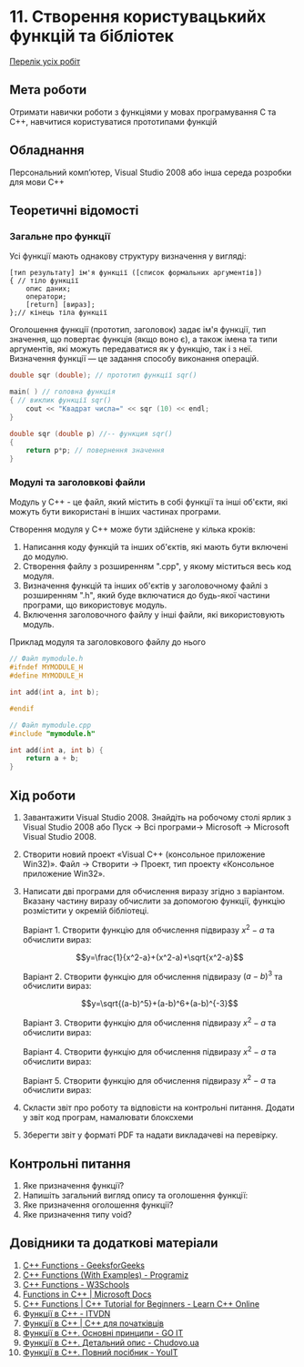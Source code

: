 # 11. Створення користувацькийх функцій та бібліотек

[Перелік усіх робіт](../README.md)

## Мета роботи 

Отримати навички роботи з функціями у мовах програмування C та С++, навчитися користуватися прототипами функцій

## Обладнання

Персональний комп’ютер, Visual Studio 2008 або інша середа розробки для мови C++

## Теоретичні відомості

### Загальне про функції

Усі функції мають однакову структуру визначення у вигляді:

```
[тип результату] ім'я функції ([список формальних аргументів])
{ // тіло функції
	опис даних;
	оператори;
	[return] [вираз];
};// кінець тіла функції
```

Оголошення функції (прототип, заголовок) задає ім'я функції, тип значення, що повертає функція (якщо воно є), а також імена та типи аргументів, які можуть передаватися як у функцію, так і з неї. Визначення функції — це задання способу виконання операцій.

```cpp
double sqr (double); // прототип функції sqr()

main( ) // головна функція
{ // виклик функції sqr()
	cout << "Квадрат числа=" << sqr (10) << endl;
}

double sqr (double p) //-- функция sqr()
{ 
	return p*p; // повернення значення
} 

```

### Модулі та заголовкові файли

Модуль у С++ - це файл, який містить в собі функції та інші об'єкти, які можуть бути використані в інших частинах програми.

Створення модуля у С++ може бути здійснене у кілька кроків:

1. Написання коду функцій та інших об'єктів, які мають бути включені до модулю.
2. Створення файлу з розширенням ".cpp", у якому міститься весь код модуля.
3. Визначення функцій та інших об'єктів у заголовочному файлі з розширенням ".h", який буде включатися до будь-якої частини програми, що використовує модуль.
4. Включення заголовочного файлу у інші файли, які використовують модуль.


Приклад модуля та заголовкового файлу до нього

```cpp
// Файл mymodule.h
#ifndef MYMODULE_H
#define MYMODULE_H

int add(int a, int b);

#endif
```

```cpp
// Файл mymodule.cpp
#include "mymodule.h"

int add(int a, int b) {
    return a + b;
}
```

## Хід роботи

1. Завантажити Visual Studio 2008. Знайдіть на робочому столі ярлик з Visual Studio 2008 або Пуск → Всі програми→ Microsoft → Microsoft Visual Studio 2008.

2. Створити новий проект «Visual C++ (консольное приложение Win32)». Файл → Cтворити → Проект, тип проекту «Консольное приложение Win32».

3. Написати дві програми для обчислення виразу згідно з варіантом. Вказану частину виразу обчислити за допомогою функції, функцію розмістити у окремій бібліотеці.

	Варіант 1. Створити функцію для обчислення підвиразу $`x^2-a`$ та обчислити вираз:
	
	$$y=\frac{1}{x^2-a}+(x^2-a)+\sqrt{x^2-a}$$

	Варіант 2. Створити функцію для обчислення підвиразу $`(a-b)^3`$ та обчислити вираз: 

	$$y=\sqrt{(a-b)^5}+(a-b)^6+(a-b)^{-3}$$

	Варіант 3. Створити функцію для обчислення підвиразу $`x^2-a`$ та обчислити вираз:

	Варіант 4. Створити функцію для обчислення підвиразу $`x^2-a`$ та обчислити вираз: 

	Варіант 5. Створити функцію для обчислення підвиразу $`x^2-a`$ та обчислити вираз: 

4. Скласти звіт про роботу та відповісти на контрольні питання. Додати у звіт код програм, намалювати блоксхеми

5. Зберегти звіт у форматі PDF та надати викладачеві на перевірку.

## Контрольні питання

1. Яке призначення функції?
2. Напишіть загальний вигляд опису та оголошення функції:
3. Яке призначення оголошення функції?
4. Яке призначення типу void? 

## Довідники та додаткові матеріали

1. [C++ Functions - GeeksforGeeks](https://www.geeksforgeeks.org/functions-in-cpp/)
2. [C++ Functions (With Examples) - Programiz](https://www.programiz.com/cpp-programming/functions)
3. [C++ Functions - W3Schools](https://www.w3schools.com/cpp/cpp_functions.asp)
4. [Functions in C++ | Microsoft Docs](https://docs.microsoft.com/en-us/cpp/cpp/functions-cpp?view=msvc-160)
5. [C++ Functions | C++ Tutorial for Beginners - Learn C++ Online](https://www.learncplusplus.org/c-plus-plus-functions/)
6. [Функції в C++ - ITVDN](https://itvdn.com/uk/blog/article/functions-v-cpp)
7. [Функції в C++ | C++ для початківців](https://proglive.net/cpp/funktsiyi-v-cpp)
8. [Функції в C++. Основні принципи - GO IT](https://goit.ua/blog/articles/funktsiyi-v-c-osnovni-principi/)
9. [Функції в С++. Детальний опис - Chudovo.ua](https://chudovo.ua/library/programming/languages/cpp/35/)
10. [Функції в C++. Повний посібник - YouIT](https://youit.com.ua/funktsii-v-c/)